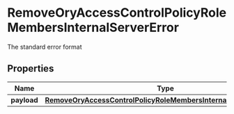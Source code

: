 

# RemoveOryAccessControlPolicyRoleMembersInternalServerError

The standard error format
## Properties

Name | Type | Description | Notes
------------ | ------------- | ------------- | -------------
**payload** | [**RemoveOryAccessControlPolicyRoleMembersInternalServerErrorBody**](RemoveOryAccessControlPolicyRoleMembersInternalServerErrorBody.md) |  |  [optional]



